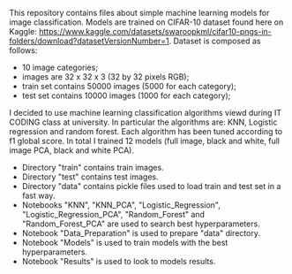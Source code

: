 This repository contains files about simple machine learning models for image classification. Models are trained on CIFAR-10 dataset found here on Kaggle: https://www.kaggle.com/datasets/swaroopkml/cifar10-pngs-in-folders/download?datasetVersionNumber=1. 
Dataset is composed as follows:
- 10 image categories;
- images are 32 x 32 x 3 (32 by 32 pixels RGB);
- train set contains 50000 images (5000 for each category);
- test set contains 10000 images (1000 for each category);

I decided to use machine learning classification algorithms viewd during IT CODING class at university. In particular the algorithms are: KNN, Logistic regression and random forest. Each algorithm has been tuned according to f1 global score. In total I trained 12 models (full image, black and white, full image PCA, black and white PCA).
- Directory "train" contains train images.
- Directory "test" contains test images.
- Directory "data" contains pickle files used to load train and test set in a fast way.
- Notebooks "KNN", "KNN_PCA", "Logistic_Regression", "Logistic_Regression_PCA", "Random_Forest" and "Random_Forest_PCA" are used to search best hyperparameters.
- Notebook "Data_Preparation" is used to prepare "data" directory.
- Notebook "Models" is used to train models with the best hyperparameters.
- Notebook "Results" is used to look to models results.

